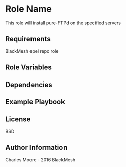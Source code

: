 Role Name
=========

This role will install pure-FTPd on the specified servers

Requirements
------------

BlackMesh epel repo role

Role Variables
--------------

Dependencies
------------

Example Playbook
----------------

License
-------

BSD

Author Information
------------------

Charles Moore - 2016 BlackMesh

